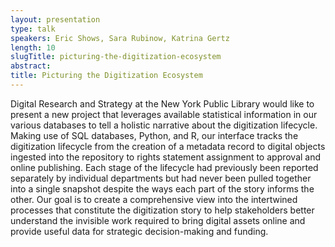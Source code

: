 ```yaml
---
layout: presentation
type: talk
speakers: Eric Shows, Sara Rubinow, Katrina Gertz
length: 10
slugTitle: picturing-the-digitization-ecosystem
abstract:
title: Picturing the Digitization Ecosystem
---
```

Digital Research and Strategy at the New York Public Library would like to present a new project that leverages available statistical information in our various databases to tell a holistic narrative about the digitization lifecycle. Making use of SQL databases, Python, and R, our interface tracks the digitization lifecycle from the creation of a metadata record to digital objects ingested into the repository to rights statement assignment to approval and online publishing. Each stage of the lifecycle had previously been reported separately by individual departments but had never been pulled together into a single snapshot despite the ways each part of the story informs the other. Our goal is to create a comprehensive view into the intertwined processes that constitute the digitization story to help stakeholders better understand the invisible work required to bring digital assets online and provide useful data for strategic decision-making and funding.